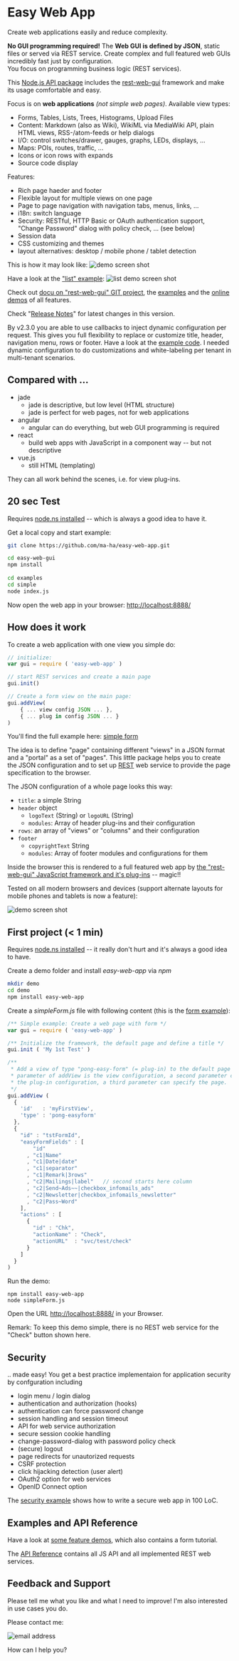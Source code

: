 # Easy Web App
Create web applications easily and reduce complexity.

**No GUI programming required!** The **Web GUI is defined by JSON**, static files or served via REST service.
Create complex and full featured web GUIs incredibly fast just by configuration.  
You focus on programming business logic (REST services). 

This [Node.js API package](https://www.npmjs.com/package/easy-web-app) 
includes the [rest-web-gui](https://github.com/ma-ha/rest-web-ui) framework and make its usage comfortable and easy.

Focus is on **web applications** _(not simple web pages)_. 
Available view types:
* Forms, Tables, Lists, Trees, Histograms, Upload Files
* Content: Markdown (also as Wiki), WikiML via MediaWiki API, plain HTML views, RSS-/atom-feeds or help dialogs
* I/O: control switches/drawer, gauges, graphs, LEDs, displays, ...
* Maps: POIs, routes, traffic, ...
* Icons or icon rows with expands
* Source code display

Features:
* Rich page haeder and footer
* Flexible layout for multiple views on one page 
* Page to page navigation with navigation tabs, menus, links, ...
* i18n: switch language
* Security: RESTful, HTTP Basic or OAuth authentication support, "Change Password" dialog with policy check, ... (see below)
* Session data
* CSS customizing and themes
* layout alternatives: desktop / mobile phone / tablet detection 

This is how it may look like:
![demo screen shot](http://bit.ly/rest-web-gui-screenshot) 

Have a look at the ["list" example](https://github.com/ma-ha/easy-web-app/tree/master/examples/list):
![list demo screen shot](https://github.com/ma-ha/easy-web-app/raw/master/examples/list/pong-list.png) 


Check out [docu on "rest-web-gui" GIT project](https://github.com/ma-ha/rest-web-ui/), 
the [examples](https://github.com/ma-ha/easy-web-app/tree/master/examples/)
and the [online demos](https://mh-svr.de/pong_dev) of all features.


Check "[Release Notes](https://github.com/ma-ha/easy-web-app/blob/master/ReleaseNotes.md)" for latest changes in this version.

By v2.3.0 you are able to use callbacks to inject dynamic configuration per request. 
This gives you full flexibility to replace or customize title, header, navigation menu, rows or footer. 
Have a look at the [example code](https://github.com/ma-ha/easy-web-app/blob/master/examples/dynamic-on-request/index.js).
I needed dynamic configuration to do customizations and white-labeling per tenant in multi-tenant scenarios.

## Compared with ...
* jade
  * jade is descriptive, but low level (HTML structure)
  * jade is perfect for web pages, not for web applications
* angular 
  * angular can do everything, but web GUI programming is required 
* react
  * build web apps with JavaScript in a component way -- but not descriptive
* vue.js
  * still HTML (templating)

They can all work behind the scenes, i.e. for view plug-ins. 

## 20 sec Test
Requires [node.ns installed](https://nodejs.org/en/download/) -- 
which is always a good idea to have it.

Get a local copy and start example:

```bash
git clone https://github.com/ma-ha/easy-web-app.git

cd easy-web-gui
npm install
 
cd examples
cd simple
node index.js
```

Now open the web app in your browser: [http://localhost:8888/](http://localhost:8888/)
	
## How does it work
To create a web application with one view you simple do:

```javascript
// initialize:
var gui = require ( 'easy-web-app' )

// start REST services and create a main page
gui.init()  

// Create a form view on the main page:
gui.addView( 
	{ ... view config JSON ... },
	{ ... plug in config JSON ... } 
)
```

You'll find the full example here:
[simple form](https://github.com/ma-ha/easy-web-app/blob/master/examples/simple/)

The idea is to define "page" containing different "views" in a JSON format and a "portal" as a set of "pages".
This little package helps you to create the JSON configuration and 
to set up [REST](https://en.wikipedia.org/wiki/Representational_state_transfer) 
web service to provide the page specification to the browser.

The JSON configuration of a whole page looks this way:
* `title`: a simple String
* `header` object
  * `logoText` (String) or `logoURL` (String) 
  * `modules`: Array of header plug-ins and their configuration
* `rows`: an array of "views" or "columns" and their configuration 
* `footer`
  * `copyrightText` String 
  * `modules`:  Array of footer modules and configurations for them

Inside the browser this is rendered to a full featured web app by
[the "rest-web-gui" JavaScript framework and it's plug-ins](https://github.com/ma-ha/rest-web-ui/) -- magic!!

Tested on all modern browsers and devices (support alternate layouts for mobile phones and tablets is now a feature):

![demo screen shot](https://raw.githubusercontent.com/ma-ha/easy-web-app/master/examples/gui-on-devices-s.png) 


## First project (< 1 min)
Requires [node.ns installed](https://nodejs.org/en/download/) -- 
it really don't hurt and it's always a good idea to have.

Create a demo folder and install _easy-web-app_ via _npm_

```bash
mkdir demo
cd demo
npm install easy-web-app
```

Create a _simpleForm.js_ file with following content 
(this is the [form example](https://github.com/ma-ha/easy-web-app/blob/master/examples/simple/index.js)):

```javascript
/** Simple example: Create a web page with form */
var gui = require ( 'easy-web-app' )

/** Initialize the framework, the default page and define a title */
gui.init ( 'My 1st Test' )

/**
 * Add a view of type "pong-easy-form" (= plug-in) to the default page the first
 * parameter of addView is the view configuration, a second parameter can define
 * the plug-in configuration, a third parameter can specify the page.
 */
gui.addView ( 
  {
    'id'   : 'myFirstView',
    'type' : 'pong-easyform'
  },
  {
    "id" : "tstFormId",
    "easyFormFields" : [ 
        "id"
      , "c1|Name"
      , "c1|Date|date"
      , "c1|separator"
      , "c1|Remark|3rows"
      , "c2|Mailings|label"   // second starts here column
      , "c2|Send~Ads~~|checkbox_infomails_ads"
      , "c2|Newsletter|checkbox_infomails_newsletter"
      , "c2|Pass~Word" 
    ],
    "actions" : [ 
      {
        "id" : "Chk",
        "actionName" : "Check",
        "actionURL"  : "svc/test/check"
      }
    ]
  }
)
```

Run the demo:

	npm install easy-web-app
	node simpleForm.js
	
Open the URL [http://localhost:8888/](http://localhost:8888/) in your Browser.

Remark: To keep this demo simple, there is no REST web service for the 
"Check" button shown here. 

## Security
.. made easy! You get a best practice implementaion for 
application security by confguration including 
* login menu / login dialog
* authentication and authorization (hooks)
* authentication can force password change
* session handling and session timeout
* API for web service authorization 
* secure session cookie handling
* change-password-dialog with password policy check
* (secure) logout 
* page redirects for unautorized requests
* CSRF protection
* click hijacking detection (user alert)
* OAuth2 option for web services 
* OpenID Connect option

The [security example](https://github.com/ma-ha/easy-web-app/tree/master/examples/security) 
shows how to write a secure web app in 100 LoC. 

## Examples and API Reference
Have a look at [some feature demos](https://github.com/ma-ha/easy-web-app/tree/master/examples/),
which also contains a form tutorial.

The [API Reference](https://github.com/ma-ha/easy-web-app/blob/master/API-Reference.md)
contains all JS API and all implemented REST web services.

## Feedback and Support
Please tell me what you like and what I need to improve! I'm also interested in use cases you do. 

Please contact me: 

![email address](https://raw.githubusercontent.com/ma-ha/easy-web-app/master/email.png) 

How can I help you?